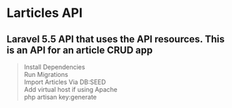 # Larticles API

## Laravel 5.5 API that uses the API resources. This is an API for an article CRUD app



> Install Dependencies <br>
> Run Migrations <br>
> Import Articles Via DB:SEED <br>
> Add virtual host if using Apache <br>
> php artisan key:generate <br>


